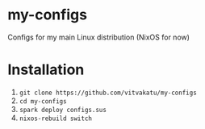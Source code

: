 # my-configs
Configs for my main Linux distribution (NixOS for now)
# Installation
1. `git clone https://github.com/vitvakatu/my-configs`
2. `cd my-configs`
3. `spark deploy configs.sus`
4. `nixos-rebuild switch`

